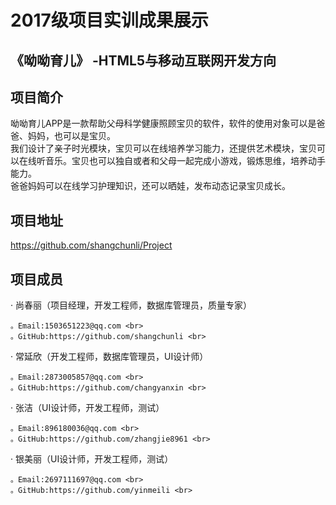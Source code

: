 2017级项目实训成果展示
===========
《呦呦育儿》 -HTML5与移动互联网开发方向
-------------------
项目简介<br>
-------
呦呦育儿APP是一款帮助父母科学健康照顾宝贝的软件，软件的使用对象可以是爸爸、妈妈，也可以是宝贝。<br>
我们设计了亲子时光模块，宝贝可以在线培养学习能力，还提供艺术模块，宝贝可以在线听音乐。宝贝也可以独自或者和父母一起完成小游戏，锻炼思维，培养动手能力。<br>
爸爸妈妈可以在线学习护理知识，还可以晒娃，发布动态记录宝贝成长。

项目地址
-----------------
https://github.com/shangchunli/Project

项目成员
----------------------
· 尚春丽（项目经理，开发工程师，数据库管理员，质量专家）

    。Email:1503651223@qq.com <br>
    。GitHub:https://github.com/shangchunli <br>
· 常延欣（开发工程师，数据库管理员，UI设计师）  

    。Email:2873005857@qq.com <br>
    。GitHub:https://github.com/changyanxin <br>
· 张洁（UI设计师，开发工程师，测试）  

    。Email:896180036@qq.com <br>
    。GitHub:https://github.com/zhangjie8961 <br>
· 银美丽（UI设计师，开发工程师，测试）  

    。Email:2697111697@qq.com <br>
    。GitHub:https://github.com/yinmeili <br>

